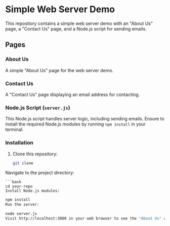 # Simple Web Server Demo

This repository contains a simple web server demo with an "About Us" page, a "Contact Us" page, and a Node.js script for sending emails.

## Pages

### About Us

A simple "About Us" page for the web server demo.

### Contact Us

A "Contact Us" page displaying an email address for contacting.

### Node.js Script (`server.js`)

This Node.js script handles server logic, including sending emails. Ensure to install the required Node.js modules by running `npm install` in your terminal.

### Installation

1. Clone this repository:

   ```bash
   git clone
Navigate to the project directory:
   ```
   ```bash
cd your-repo
Install Node.js modules:
   ```
   ```bash
npm install
Run the server:
   ```
   ```bash
node server.js
Visit http://localhost:3000 in your web browser to see the "About Us" and "Contact Us" pages.
   ```
